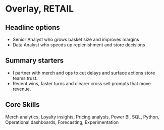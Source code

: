 # Overlay, RETAIL

## Headline options
- Senior Analyst who grows basket size and improves margins
- Data Analyst who speeds up replenishment and store decisions

## Summary starters
- I partner with merch and ops to cut delays and surface actions store teams trust.
- Recent wins, faster turns and clearer cross sell prompts that move revenue.

## Core Skills
Merch analytics, Loyalty insights, Pricing analysis, Power BI, SQL, Python, Operational dashboards, Forecasting, Experimentation
